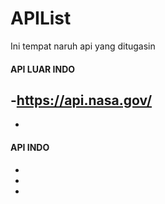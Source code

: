 # APIList
Ini tempat naruh api yang ditugasin

#### API LUAR INDO
-https://api.nasa.gov/
-
-

#### API INDO
-
-
-
